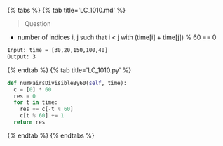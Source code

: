 {% tabs %}
{% tab title='LC_1010.md' %}

> Question

* number of indices i, j such that i < j with (time[i] + time[j]) % 60 == 0

```txt
Input: time = [30,20,150,100,40]
Output: 3
```

{% endtab %}
{% tab title='LC_1010.py' %}

```py
def numPairsDivisibleBy60(self, time):
  c = [0] * 60
  res = 0
  for t in time:
    res += c[-t % 60]
    c[t % 60] += 1
  return res
```

{% endtab %}
{% endtabs %}
